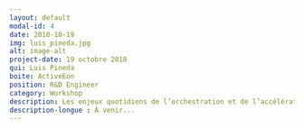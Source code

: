 ```yaml
---
layout: default
modal-id: 4
date: 2018-10-19
img: luis_pineda.jpg
alt: image-alt
project-date: 19 octobre 2018
qui: Luis Pineda
boite: ActiveEon
position: R&D Engineer
category: Workshop
description: Les enjeux quotidiens de l’orchestration et de l’accélération du big data
description-longue : À venir...
---
```

